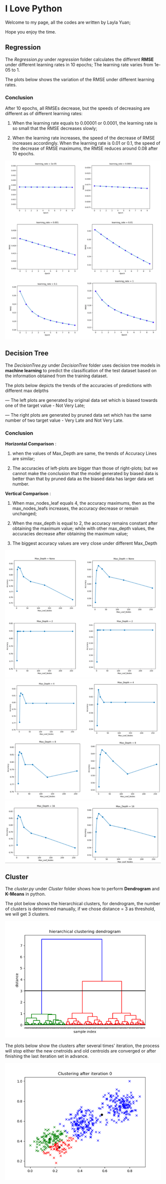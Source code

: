 # I   Love    Python

Welcome to my page, all the codes are written by Layla Yuan; 

Hope you enjoy the time.

## Regression

  The _Regression.py_ under _regression_ folder calculates the different **RMSE** under different learning rates in 10 epochs; The learning rate varies     from 1e-05 to 1.

  The plots below shows the variation of the RMSE under different learning rates.

### Conclusion

  After 10 epochs, all RMSEs decrease, but the speeds of decreasing are different as of different learning rates:

  1. When the learning rate equals to 0.00001 or 0.0001, the learning rate is so small that the RMSE decreases slowly;

  2. When the learning rate increases, the speed of the decrease of RMSE increases accordingly. When the learning rate is 0.01  or 0.1, the speed of the decrease of RMSE maximums, the RMSE reduces around 0.08 after 10 epochs.

  ![Regression](regression/regression.png)


## Decision Tree

  The _DecisionTree.py_ under _DecisionTree_ folder uses decision tree models in **machine learning** to predict the classification of the test dataset based on the information obtained from the training dataset. 

  The plots below depicts the trends of the accuracies of predictions with different max delpths

  — The left plots are generated by original data set which is biased towards one of the target value - Not Very Late;

  — The right plots are generated by pruned data set which has the same number of two target value - Very Late and Not Very Late.

### Conclusion


  **Horizontal Comparison** :

  1. when the values of Max_Depth are same, the trends of Accuracy Lines are similar;
  
  2. The accuracies of left-plots are bigger than those of right-plots; but we cannot make the conclusion that the model generated by biased data is better than that by pruned data as the biased data has larger data set number.


  **Vertical Comparison** :
  
  1. When max_nodes_leaf equals 4, the accuracy maximums, then as the max_nodes_leafs increases, the accuracy decrease or remain unchanged;

  2. When the max_depth is equal to 2, the accuracy remains constant after obtaining the maximum value; while with other max_depth values, the accuracies decrease after obtaining the maximum value;

  3. The biggest accuracy values are very close under different Max_Depth

![DT1](DecisionTree/DecisionTree1.png)
![DT2](DecisionTree/DecisionTree2.png)
![DT3](DecisionTree/DecisionTree3.png)


## Cluster

The _cluster.py_ under _Cluster_ folder shows how to perform **Dendrogram** and **K-Means** in python. 

The plot below shows the hierarchical clusters, for dendrogram, the number of clusters is determined manually, if we chose distance = 3 as threshold, we will get 3 clusters.

![Dendrogram](Cluster/Dendrogram.png)

The plots below show the clusters after several times' iteration, the process will stop either the new cnetroids and old centroids are converged or after finishing the last iteration set in advance.

![cluster1](Cluster/iteration0.png)

